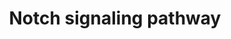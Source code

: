 ---
annotations:
- type: Pathway Ontology
  value: Notch signaling pathway
authors:
- MaintBot
- Thomas
- Ddigles
- Eweitz
description: 'The Notch signaling pathway is an evolutionarily conserved, intercellular
  signaling mechanism essential for proper embryonic development in all metazoan organisms
  in the Animal kingdom. The Notch proteins (Notch1-Notch4 in vertebrates) are single-pass
  receptors that are activated by the Delta (or Delta-like) and Jagged/Serrate families
  of membrane-bound ligands. They are transported to the plasma membrane as cleaved,
  but otherwise intact polypeptides. Interaction with ligand leads to two additional
  proteolytic cleavages that liberate the Notch intracellular domain (NICD) from the
  plasma membrane. The NICD translocates to the nucleus, where it forms a complex
  with the DNA binding protein CSL, displacing a histone deacetylase (HDAc)-co-repressor
  (CoR) complex from CSL. Components of an activation complex, such as MAML1 and histone
  acetyltransferases (HATs), are recruited to the NICD-CSL complex, leading to the
  transcriptional activation of Notch target genes.  Source: [http://www.genome.jp/kegg-bin/show_pathway?org_name=map&mapno=04330&show_description=show
  KEGG]  Adapted from KEGG: http://www.genome.jp/kegg-bin/show_pathway?org_name=ecb&mapno=04330'
last-edited: 2021-05-19
organisms:
- Anopheles gambiae
redirect_from:
- /index.php/Pathway:WP1232
- /instance/WP1232
schema-jsonld:
- '@context': https://schema.org/
  '@id': https://wikipathways.github.io/pathways/WP1232.html
  '@type': Dataset
  creator:
    '@type': Organization
    name: WikiPathways
  description: 'The Notch signaling pathway is an evolutionarily conserved, intercellular
    signaling mechanism essential for proper embryonic development in all metazoan
    organisms in the Animal kingdom. The Notch proteins (Notch1-Notch4 in vertebrates)
    are single-pass receptors that are activated by the Delta (or Delta-like) and
    Jagged/Serrate families of membrane-bound ligands. They are transported to the
    plasma membrane as cleaved, but otherwise intact polypeptides. Interaction with
    ligand leads to two additional proteolytic cleavages that liberate the Notch intracellular
    domain (NICD) from the plasma membrane. The NICD translocates to the nucleus,
    where it forms a complex with the DNA binding protein CSL, displacing a histone
    deacetylase (HDAc)-co-repressor (CoR) complex from CSL. Components of an activation
    complex, such as MAML1 and histone acetyltransferases (HATs), are recruited to
    the NICD-CSL complex, leading to the transcriptional activation of Notch target
    genes.  Source: [http://www.genome.jp/kegg-bin/show_pathway?org_name=map&mapno=04330&show_description=show
    KEGG]  Adapted from KEGG: http://www.genome.jp/kegg-bin/show_pathway?org_name=ecb&mapno=04330'
  keywords:
  - NCOR2
  - CTBP1
  - APH1B
  - MAML3
  - HES5
  - RBPSUHL
  - DTX3
  - HDAC1
  - '&amp;amp;amp;#xD;'
  - NOTCH2
  - GCN5L2
  - DVL2
  - MAML1
  - APH1A
  - HES1
  - PCAF
  - NUMB
  - DTX1
  - NCSTN
  - PSEN1
  - CREBBP
  - CTBP2
  - LFNG
  - DTX2
  - SKIP
  - NOTCH3
  - DLL4
  - DLL1
  - DTX3L
  - AgaP_AGAP001283
  - DVL3
  - NUMBL
  - NOTCH4
  - NOTCH1
  - DVL1
  - DTX4
  - RFNG
  - TNF
  - HDAC2
  - MFNG
  - DLL3
  - PTCRA
  - ADAM17
  - PSEN2
  - JAG1
  - AgaP_AGAP008935
  - JAG2
  license: CC0
  name: Notch signaling pathway
seo: CreativeWork
title: Notch signaling pathway
wpid: WP1232
---